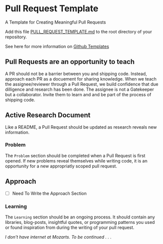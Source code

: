 # Pull Request Template
A Template for Creating Meaningful Pull Requests

Add this file [PULL_REQUEST_TEMPLATE.md](https://github.com/flexyford/pull-request-template/master/PULL_REQUEST_TEMPLATE.md) to the root directory of your repository.

See here for more information on [Github Templates](https://github.com/blog/2111-issue-and-pull-request-templates)

## Pull Requests are an opportunity to teach
A PR should not be a barrier between you and shipping code. Instead, approach each PR as a docuement for sharing knowledge. When we teach the assignee/reviewer through a Pull Request, we build confidence that due dilligence and research has been done. The assignee is not a Gatekeeper but a collaborator. Invite them to learn and and be part of the process of shipping code.

## Active Research Document
Like a README, a Pull Request should be updated as research reveals new information. 

### Problem
The `Problem` section should be completed when a Pull Request is first opened. If new problems reveal themselves while writing code, it is an opportunity for a new appropriatly scoped pull request.

## Approach
- [ ] Need To Write the Approach Section

### Learning
The `Learning` section should be an ongoing process. It should contain any libraries, blog-posts, insightful quotes, or programming patterns you used or found inspiration from during the writing of your pull request.

_I don't have internet at Mozarts. To be continued . . ._
